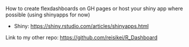 How to create flexdashboards on GH pages or host your shiny app where possible (using shinyapps for now)


* Shiny: <https://shiny.rstudio.com/articles/shinyapps.html>


Link to my other repo: <https://github.com/reisikei/R_Dashboard>
